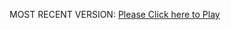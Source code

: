 MOST RECENT VERSION: [Please Click here to Play](https://rawcdn.githack.com/alperenbutun/Flying-3d/5031643/index.html)
